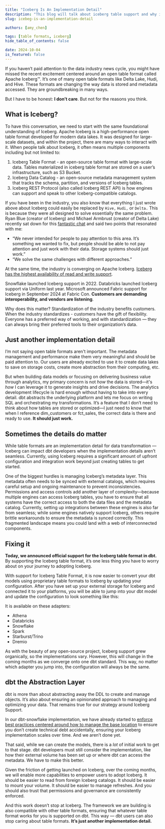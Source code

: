 ```yaml
---
title: "Iceberg Is An Implementation Detail"
description: "This blog will talk about iceberg table support and why it both matters and doesn't"
slug: icebeg-is-an-implementation-detail

authors: [amy_chen]

tags: [table formats, iceberg]
hide_table_of_contents: false

date: 2024-10-04
is_featured: false
---
```


If you haven’t paid attention to the data industry news cycle, you might have missed the recent excitement centered around an open table format called Apache Iceberg™. It’s one of many open table formats like Delta Lake, Hudi, and Hive. These formats are changing the way data is stored and metadata accessed. They are groundbreaking in many ways.

But I have to be honest: **I don’t care**. But not for the reasons you think.

## What is Iceberg?

To have this conversation, we need to start with the same foundational understanding of Iceberg. Apache Iceberg is a high-performance open table format developed for modern data lakes. It was designed for large-scale datasets, and within the project, there are many ways to interact with it. When people talk about Iceberg, it often means multiple components including but not limited to:

1. Iceberg Table Format - an open-source table format with large-scale data. Tables materialized in iceberg table format are stored on a user’s infrastructure, such as S3 Bucket.
2. Iceberg Data Catalog - an open-source metadata management system that tracks the schema, partition, and versions of Iceberg tables.
3. Iceberg REST Protocol (also called Iceberg REST API) is how engines can support and speak to other Iceberg-compatible catalogs.

If you have been in the industry, you also know that everything I just wrote above about Iceberg could easily be replaced by `Hive,` `Hudi,` or `Delta.` This is because they were all designed to solve essentially the same problem. Ryan Blue (creator of Iceberg) and Michael Armbrust (creator of Delta Lake) recently sat down for this [fantastic chat](https://vimeo.com/1012543474) and said two points that resonated with me:

- “We never intended for people to pay attention to this area. It’s something we wanted to fix, but people should be able to not pay attention and just work with their data. Storage systems should just work.”
- “We solve the same challenges with different approaches.”

At the same time, the industry is converging on Apache Iceberg. [Iceberg has the highest availability of read and write support](https://medium.com/sundeck/2024-lakehouse-format-rundown-7edd75015428).

<Lightbox src="/img/blog/2024-10-04-iceberg-blog/2024-10-03-iceberg-support.png" width="85%" title="Credit to Jacques at Sundeck for creating this fantastic chart of all the Iceberg Support" />


Snowflake launched Iceberg support in 2022. Databricks launched Iceberg support via Uniform last year. Microsoft announced Fabric support for Iceberg in September 2024 at Fabric Con. **Customers are demanding interoperability, and vendors are listening**.

Why does this matter? Standardization of the industry benefits customers. When the industry standardizes - customers have the gift of flexibility. Everyone has a preferred way of working, and with standardization &mdash; they can always bring their preferred tools to their organization’s data.

## Just another implementation detail

I’m not saying open table formats aren't important. The metadata management and performance make them very meaningful and should be paid attention to.  Our users are already excited to use it to create data lakes to save on storage costs, create more abstraction from their computing, etc.

But when building data models or focusing on delivering business value through analytics, my primary concern is not *how* the data is stored—it's *how* I can leverage it to generate insights and drive decisions. The analytics development lifecycle is hard enough without having to take into every detail. dbt abstracts the underlying platform and lets me focus on writing SQL and orchestrating my transformations. It’s a feature that I don’t need to think about how tables are stored or optimized—I just need to know that when I reference dim_customers or fct_sales, the correct data is there and ready to use. **It should just work.**

## Sometimes the details do matter

While table formats are an implementation detail for data transformation &mdash; Iceberg can impact dbt developers when the implementation details aren’t seamless. Currently, using Iceberg requires a significant amount of upfront configuration and integration work beyond just creating tables to get started.

One of the biggest hurdles is managing Iceberg’s metadata layer. This metadata often needs to be synced with external catalogs, which requires careful setup and ongoing maintenance to prevent inconsistencies. Permissions and access controls add another layer of complexity—because multiple engines can access Iceberg tables, you have to ensure that all systems have the correct access to both the data files and the metadata catalog. Currently, setting up integrations between these engines is also far from seamless; while some engines natively support Iceberg, others require brittle workarounds to ensure the metadata is synced correctly. This fragmented landscape means you could land with a web of interconnected components.

## Fixing it

**Today, we announced official support for the Iceberg table format in dbt.** By supporting the Iceberg table format, it’s one less thing you have to worry about on your journey to adopting Iceberg.

With support for Iceberg Table Format, it is now easier to convert your dbt models using proprietary table formats to Iceberg by updating your configuration. After you have set up your external storage for Iceberg and connected it to your platforms, you will be able to jump into your dbt model and update the configuration to look something like this:

<Lightbox src="/img/blog/2024-10-04-iceberg-blog/iceberg_materialization.png" width="85%" title="Iceberg Table Format Support on dbt for Snowflake" />

It is available on these adapters:

- Athena
- Databricks
- Snowflake
- Spark
- Starburst/Trino
- Dremio

As with the beauty of any open-source project, Iceberg support grew organically, so the implementations vary. However, this will change in the coming months as we converge onto one dbt standard. This way, no matter which adapter you jump into, the configuration will always be the same.

## dbt the Abstraction Layer

dbt is more than about abstracting away the DDL to create and manage objects. It’s also about ensuring an opinionated approach to managing and optimizing your data. That remains true for our strategy around Iceberg Support.

In our dbt-snowflake implementation, we have already started to [enforce best practices centered around how to manage the base location](https://docs.getdbt.com/reference/resource-configs/snowflake-configs#base-location) to ensure you don’t create technical debt accidentally, ensuring your Iceberg implementation scales over time. And we aren’t done yet.

That said, while we can create the models, there is a *lot* of initial work to get to that stage.  dbt developers must still consider the implementation, like how their external volume has been set up or where dbt can access the metadata. We have to make this better.

Given the friction of getting launched on Iceberg, over the coming months, we will enable more capabilities to empower users to adopt Iceberg. It should be easier to read from foreign Iceberg catalogs. It should be easier to mount your volume. It should be easier to manage refreshes. And you should also trust that permissions and governance are consistently enforced.

And this work doesn’t stop at Iceberg. The framework we are building is also compatible with other table formats, ensuring that whatever table format works for you is supported on dbt. This way &mdash; dbt users can also stop caring about table formats. **It’s just another implementation detail.**
